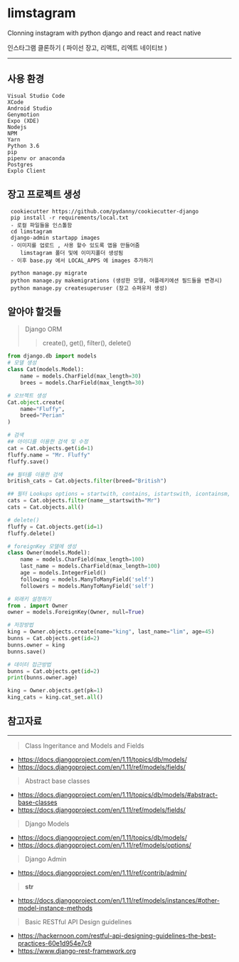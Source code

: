 # limstagram

Clonning instagram with python django and react and react native

인스타그램 클론하기 ( 파이선 장고, 리액트, 리엑트 네이티브 )

-----------------------------------------------------
## 사용 환경
    Visual Studio Code
    XCode
    Android Studio
    Genymotion
    Expo (XDE)
    Nodejs
    NPM
    Yarn
    Python 3.6
    pip
    pipenv or anaconda
    Postgres
    Explo Client

## 장고 프로젝트 생성
     cookiecutter https://github.com/pydanny/cookiecutter-django
     pip install -r requirements/local.txt
     - 로컬 파일들을 인스톨함
     cd limstagram
     django-admin startapp images
     - 이미지를 업로드 , 사용 할수 있도록 앱을 만들어줌
        limstagram 폴더 및에 이미지폴더 생성됨
     - 이후 base.py 에서 LOCAL_APPS 에 images 추가하기
    
     python manage.py migrate
     python manage.py makemigrations (생성한 모델, 어플레키에션 필드들을 변경시)
     python manage.py createsuperuser (장고 슈퍼유저 생성)


## 알아야 할것들
> Django ORM
>> create(), get(), filter(), delete()
```python
from django.db import models
# 모델 생성
class Cat(models.Model):
    name = models.CharField(max_length=30)
    brees = models.CharField(max_length=30)

# 오브젝트 생성
Cat.object.create(
    name="Fluffy",
    breed="Perian"
)

# 검색
## 아이디를 이용한 검색 및 수정
cat = Cat.objects.get(id=1)
fluffy.name = "Mr. Fluffy"
fluffy.save()

## 필터를 이용한 검색
british_cats = Cat.objects.filter(breed="British")

## 필터 Lookups options = startwith, contains, istartswith, icontainsm, lt , gt, ...
cats = Cat.objects.filter(name__startswith="Mr")
cats = Cat.objects.all()

# delete()
fluffy = Cat.objects.get(id=1)
fluffy.delete()

# foreignKey 모델에 생성
class Owner(models.Model):
    name = models.CharField(max_length=100)
    last_name = models.CharField(max_length=100)
    age = models.IntegerField()
    following = models.ManyToManyField('self')
    followers = models.ManyToManyField('self')

# 외래키 설정하기
from . import Owner
owner = models.ForeignKey(Owner, null=True)

# 저장방법
king = Owner.objects.create(name="king", last_name="lim", age=45)
bunns = Cat.objects.get(id=2)
bunns.owner = king
bunns.save()

# 데이터 접근방법
bunns = Cat.objects.get(id=2)
print(bunns.owner.age)

king = Owner.objects.get(pk=1)
king_cats = king.cat_set.all()
```

## 참고자료
--------------------

> Class Ingeritance and Models and Fields

- https://docs.djangoproject.com/en/1.11/topics/db/models/
- https://docs.djangoproject.com/en/1.11/ref/models/fields/

> Abstract base classes

- https://docs.djangoproject.com/en/1.11/topics/db/models/#abstract-base-classes
- https://docs.djangoproject.com/en/1.11/ref/models/fields/

> Django Models

- https://docs.djangoproject.com/en/1.11/topics/db/models/
- https://docs.djangoproject.com/en/1.11/ref/models/options/
 
> Django Admin

- https://docs.djangoproject.com/en/1.11/ref/contrib/admin/

> __str__

- https://docs.djangoproject.com/en/1.11/ref/models/instances/#other-model-instance-methods

> Basic RESTful API Design guidelines

- https://hackernoon.com/restful-api-designing-guidelines-the-best-practices-60e1d954e7c9
- https://www.django-rest-framework.org

